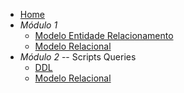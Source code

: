 - [Home](README.md)
- _Módulo 1_
  - [Modelo Entidade Relacionamento](MER.md)
  - [Modelo Relacional](ModeloRelacional.md)
- _Módulo 2_
-- Scripts Queries
  - [DDL](DDL.md)
  - [Modelo Relacional](ModeloRelacional.md)
